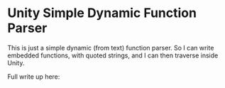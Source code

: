 # Unity Simple Dynamic Function Parser

This is just a simple dynamic (from text) function parser.  So I can write embedded functions, with quoted strings, and I can then traverse inside Unity.

Full write up here: 
